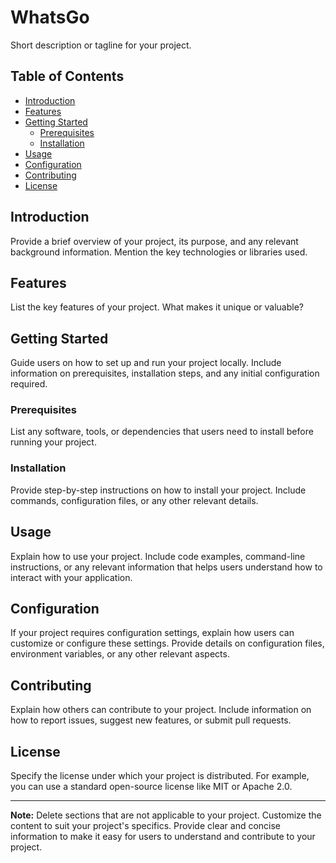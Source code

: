 # WhatsGo

Short description or tagline for your project.

## Table of Contents
- [Introduction](#introduction)
- [Features](#features)
- [Getting Started](#getting-started)
  - [Prerequisites](#prerequisites)
  - [Installation](#installation)
- [Usage](#usage)
- [Configuration](#configuration)
- [Contributing](#contributing)
- [License](#license)

## Introduction

Provide a brief overview of your project, its purpose, and any relevant background information. Mention the key technologies or libraries used.

## Features

List the key features of your project. What makes it unique or valuable?

## Getting Started

Guide users on how to set up and run your project locally. Include information on prerequisites, installation steps, and any initial configuration required.

### Prerequisites

List any software, tools, or dependencies that users need to install before running your project.

### Installation

Provide step-by-step instructions on how to install your project. Include commands, configuration files, or any other relevant details.

## Usage

Explain how to use your project. Include code examples, command-line instructions, or any relevant information that helps users understand how to interact with your application.

## Configuration

If your project requires configuration settings, explain how users can customize or configure these settings. Provide details on configuration files, environment variables, or any other relevant aspects.

## Contributing

Explain how others can contribute to your project. Include information on how to report issues, suggest new features, or submit pull requests.

## License

Specify the license under which your project is distributed. For example, you can use a standard open-source license like MIT or Apache 2.0.

---

**Note:** Delete sections that are not applicable to your project. Customize the content to suit your project's specifics. Provide clear and concise information to make it easy for users to understand and contribute to your project.
